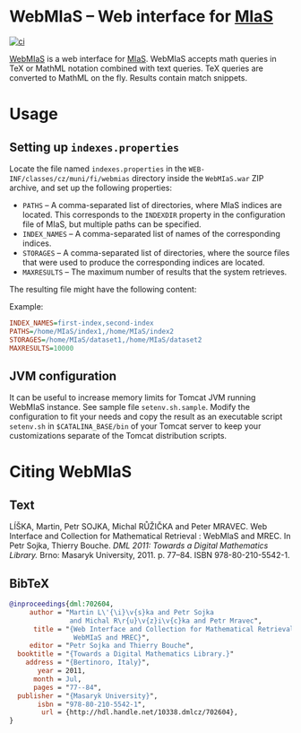 WebMIaS – Web interface for [MIaS][]
====================================
[![ci](https://github.com/MIR-MU/WebMIaS/workflows/Build/badge.svg)][ci]

 [ci]: https://github.com/MIR-MU/WebMIaS/actions (GitHub Actions)

[WebMIaS][] is a web interface for [MIaS][]. WebMIaS accepts math queries in
TeX or MathML notation combined with text queries. TeX queries are converted
to MathML on the fly. Results contain match snippets.

 [mias]: https://github.com/MIR-MU/MIaS
 [webmias]: https://mir.fi.muni.cz/webmias/#webmias

Usage
=====
Setting up `indexes.properties`
-------------------------------
Locate the file named `indexes.properties` in the
`WEB-INF/classes/cz/muni/fi/webmias` directory inside the `WebMIaS.war` ZIP
archive, and set up the following properties:

- `PATHS` – A comma-separated list of directories, where MIaS indices are
  located. This corresponds to the `INDEXDIR` property in the configuration
  file of MIaS, but multiple paths can be specified.
- `INDEX_NAMES` – A comma-separated list of names of the corresponding indices.
- `STORAGES` – A comma-separated list of directories, where the source files
  that were used to produce the corresponding indices are located.
- `MAXRESULTS` – The maximum number of results that the system retrieves.

The resulting file might have the following content:

Example:
```ini
INDEX_NAMES=first-index,second-index
PATHS=/home/MIaS/index1,/home/MIaS/index2
STORAGES=/home/MIaS/dataset1,/home/MIaS/dataset2
MAXRESULTS=10000
```

JVM configuration
-----------------
It can be useful to increase memory limits for Tomcat JVM running WebMIaS
instance. See sample file `setenv.sh.sample`. Modify the configuration to fit
your needs and copy the result as an executable script `setenv.sh` in 
`$CATALINA_BASE/bin` of your Tomcat server to keep your customizations separate 
of the Tomcat distribution scripts.

Citing WebMIaS
==============
Text
----
LÍŠKA, Martin, Petr SOJKA, Michal RŮŽIČKA and Peter MRAVEC. Web Interface and
Collection for Mathematical Retrieval : WebMIaS and MREC. In Petr Sojka,
Thierry Bouche. *DML 2011: Towards a Digital Mathematics Library.* Brno:
Masaryk University, 2011. p. 77–84. ISBN 978-80-210-5542-1. 

BibTeX
------
``` bib
@inproceedings{dml:702604,
     author = "Martin L\'{\i}\v{s}ka and Petr Sojka
               and Michal R\r{u}\v{z}i\v{c}ka and Petr Mravec",
      title = "{Web Interface and Collection for Mathematical Retrieval:
                WebMIaS and MREC}",
     editor = "Petr Sojka and Thierry Bouche",
  booktitle = "{Towards a Digital Mathematics Library.}"
    address = "{Bertinoro, Italy}",
       year = 2011,
      month = Jul,
      pages = "77--84",
  publisher = "{Masaryk University}",
       isbn = "978-80-210-5542-1",
        url = {http://hdl.handle.net/10338.dmlcz/702604},
}
```
